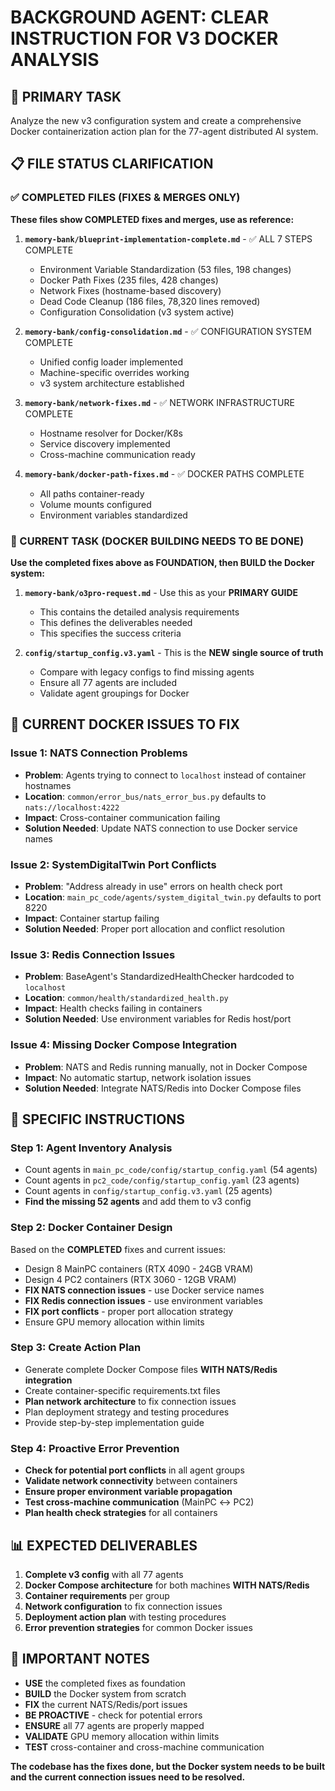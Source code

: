 # BACKGROUND AGENT: CLEAR INSTRUCTION FOR V3 DOCKER ANALYSIS

## 🎯 **PRIMARY TASK**
Analyze the new v3 configuration system and create a comprehensive Docker containerization action plan for the 77-agent distributed AI system.

## 📋 **FILE STATUS CLARIFICATION**

### **✅ COMPLETED FILES (FIXES & MERGES ONLY)**
**These files show COMPLETED fixes and merges, use as reference:**

1. **`memory-bank/blueprint-implementation-complete.md`** - ✅ ALL 7 STEPS COMPLETE
   - Environment Variable Standardization (53 files, 198 changes)
   - Docker Path Fixes (235 files, 428 changes)
   - Network Fixes (hostname-based discovery)
   - Dead Code Cleanup (186 files, 78,320 lines removed)
   - Configuration Consolidation (v3 system active)

2. **`memory-bank/config-consolidation.md`** - ✅ CONFIGURATION SYSTEM COMPLETE
   - Unified config loader implemented
   - Machine-specific overrides working
   - v3 system architecture established

3. **`memory-bank/network-fixes.md`** - ✅ NETWORK INFRASTRUCTURE COMPLETE
   - Hostname resolver for Docker/K8s
   - Service discovery implemented
   - Cross-machine communication ready

4. **`memory-bank/docker-path-fixes.md`** - ✅ DOCKER PATHS COMPLETE
   - All paths container-ready
   - Volume mounts configured
   - Environment variables standardized

### **🔄 CURRENT TASK (DOCKER BUILDING NEEDS TO BE DONE)**
**Use the completed fixes above as FOUNDATION, then BUILD the Docker system:**

1. **`memory-bank/o3pro-request.md`** - Use this as your **PRIMARY GUIDE**
   - This contains the detailed analysis requirements
   - This defines the deliverables needed
   - This specifies the success criteria

2. **`config/startup_config.v3.yaml`** - This is the **NEW single source of truth**
   - Compare with legacy configs to find missing agents
   - Ensure all 77 agents are included
   - Validate agent groupings for Docker

## 🚨 **CURRENT DOCKER ISSUES TO FIX**

### **Issue 1: NATS Connection Problems**
- **Problem**: Agents trying to connect to `localhost` instead of container hostnames
- **Location**: `common/error_bus/nats_error_bus.py` defaults to `nats://localhost:4222`
- **Impact**: Cross-container communication failing
- **Solution Needed**: Update NATS connection to use Docker service names

### **Issue 2: SystemDigitalTwin Port Conflicts**
- **Problem**: "Address already in use" errors on health check port
- **Location**: `main_pc_code/agents/system_digital_twin.py` defaults to port 8220
- **Impact**: Container startup failing
- **Solution Needed**: Proper port allocation and conflict resolution

### **Issue 3: Redis Connection Issues**
- **Problem**: BaseAgent's StandardizedHealthChecker hardcoded to `localhost`
- **Location**: `common/health/standardized_health.py`
- **Impact**: Health checks failing in containers
- **Solution Needed**: Use environment variables for Redis host/port

### **Issue 4: Missing Docker Compose Integration**
- **Problem**: NATS and Redis running manually, not in Docker Compose
- **Impact**: No automatic startup, network isolation issues
- **Solution Needed**: Integrate NATS/Redis into Docker Compose files

## 🎯 **SPECIFIC INSTRUCTIONS**

### **Step 1: Agent Inventory Analysis**
- Count agents in `main_pc_code/config/startup_config.yaml` (54 agents)
- Count agents in `pc2_code/config/startup_config.yaml` (23 agents)  
- Count agents in `config/startup_config.v3.yaml` (25 agents)
- **Find the missing 52 agents** and add them to v3 config

### **Step 2: Docker Container Design**
Based on the **COMPLETED** fixes and current issues:
- Design 8 MainPC containers (RTX 4090 - 24GB VRAM)
- Design 4 PC2 containers (RTX 3060 - 12GB VRAM)
- **FIX NATS connection issues** - use Docker service names
- **FIX Redis connection issues** - use environment variables
- **FIX port conflicts** - proper port allocation strategy
- Ensure GPU memory allocation within limits

### **Step 3: Create Action Plan**
- Generate complete Docker Compose files **WITH NATS/Redis integration**
- Create container-specific requirements.txt files
- **Plan network architecture** to fix connection issues
- Plan deployment strategy and testing procedures
- Provide step-by-step implementation guide

### **Step 4: Proactive Error Prevention**
- **Check for potential port conflicts** in all agent groups
- **Validate network connectivity** between containers
- **Ensure proper environment variable propagation**
- **Test cross-machine communication** (MainPC ↔ PC2)
- **Plan health check strategies** for all containers

## 📊 **EXPECTED DELIVERABLES**

1. **Complete v3 config** with all 77 agents
2. **Docker Compose architecture** for both machines **WITH NATS/Redis**
3. **Container requirements** per group
4. **Network configuration** to fix connection issues
5. **Deployment action plan** with testing procedures
6. **Error prevention strategies** for common Docker issues

## 🚨 **IMPORTANT NOTES**

- **USE** the completed fixes as foundation
- **BUILD** the Docker system from scratch
- **FIX** the current NATS/Redis/port issues
- **BE PROACTIVE** - check for potential errors
- **ENSURE** all 77 agents are properly mapped
- **VALIDATE** GPU memory allocation within limits
- **TEST** cross-container and cross-machine communication

**The codebase has the fixes done, but the Docker system needs to be built and the current connection issues need to be resolved.** 